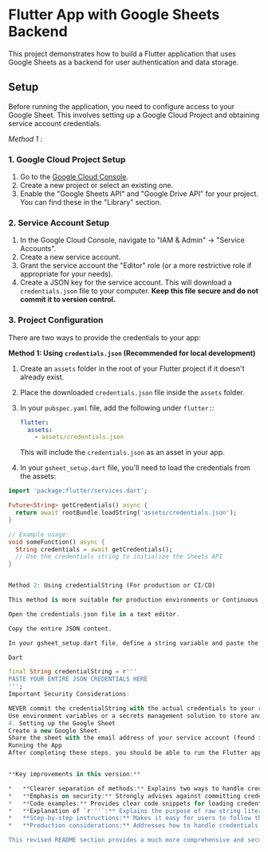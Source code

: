 # Flutter App with Google Sheets Backend

This project demonstrates how to build a Flutter application that uses Google Sheets as a backend for user authentication and data storage.

## Setup

Before running the application, you need to configure access to your Google Sheet. This involves setting up a Google Cloud Project and obtaining service account credentials.


*Method 1 :*

   
### 1. Google Cloud Project Setup

1.  Go to the [Google Cloud Console](https://console.cloud.google.com/).
2.  Create a new project or select an existing one.
3.  Enable the "Google Sheets API" and "Google Drive API" for your project. You can find these in the "Library" section.

### 2. Service Account Setup

1.  In the Google Cloud Console, navigate to "IAM & Admin" -> "Service Accounts".
2.  Create a new service account.
3.  Grant the service account the "Editor" role (or a more restrictive role if appropriate for your needs).
4.  Create a JSON key for the service account. This will download a `credentials.json` file to your computer. **Keep this file secure and do not commit it to version control.**

### 3. Project Configuration

There are two ways to provide the credentials to your app:

**Method 1: Using `credentials.json` (Recommended for local development)**

1.  Create an `assets` folder in the root of your Flutter project if it doesn't already exist.
2.  Place the downloaded `credentials.json` file inside the `assets` folder.
3.  In your `pubspec.yaml` file, add the following under `flutter:`:

    ```yaml
    flutter:
      assets:
        - assets/credentials.json
    ```

    This will include the `credentials.json` as an asset in your app.

4.  In your `gsheet_setup.dart` file, you'll need to load the credentials from the assets:

```dart
import 'package:flutter/services.dart';

Future<String> getCredentials() async {
  return await rootBundle.loadString('assets/credentials.json');
}

// Example usage:
void someFunction() async {
  String credentials = await getCredentials();
  // Use the credentials string to initialize the Sheets API
}


Method 2: Using credentialString (For production or CI/CD)

This method is more suitable for production environments or Continuous Integration/Continuous Deployment (CI/CD) pipelines where you don't want to include the credentials.json file in your repository.

Open the credentials.json file in a text editor.

Copy the entire JSON content.

In your gsheet_setup.dart file, define a string variable and paste the JSON content as a raw string literal:

Dart

final String credentialString = r'''
PASTE YOUR ENTIRE JSON CREDENTIALS HERE
''';
Important Security Considerations:

NEVER commit the credentialString with the actual credentials to your repository.
Use environment variables or a secrets management solution to store and retrieve the credential string in production.
4. Setting up the Google Sheet
Create a new Google Sheet.
Share the sheet with the email address of your service account (found in the credentials.json file). Give it "Editor" access.
Running the App
After completing these steps, you should be able to run the Flutter application and interact with your Google Sheet.


**Key improvements in this version:**

*   **Clearer separation of methods:** Explains two ways to handle credentials.
*   **Emphasis on security:** Strongly advises against committing credentials.
*   **Code examples:** Provides clear code snippets for loading credentials from assets and using the `credentialString`.
*   **Explanation of `r'''`:** Explains the purpose of raw string literals.
*   **Step-by-step instructions:** Makes it easy for users to follow the setup process.
*   **Production considerations:** Addresses how to handle credentials in production.

This revised README section provides a much more comprehensive and secure way for users to set up your project. Remember to always prioritize security when handling sensitive information like API credentials.
